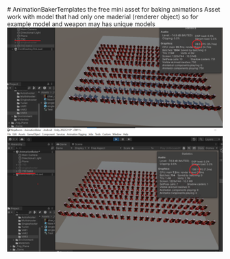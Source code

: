 <!DOCTYPE html>
<html>
<head>
</head>
<body>
    <style>
    .comparison-container {

    }
    .comparison-container img {

    }
  </style>
  # AnimationBakerTemplates
  the free mini asset for baking animations
  Asset work with model that had only one maderial (renderer object) so for example model and weapon may has unique models
  <div class="comparison-container"style="max-width: 0.45; height: auto;">
    <img src="image1.png" alt="no batch" style="display: flex; justify-content: space-between; align-items: center;">
    <img src="image2.png" alt="batch" style="display: flex; justify-content: space-between; align-items: center;">
  </div>
</body>
</html>
